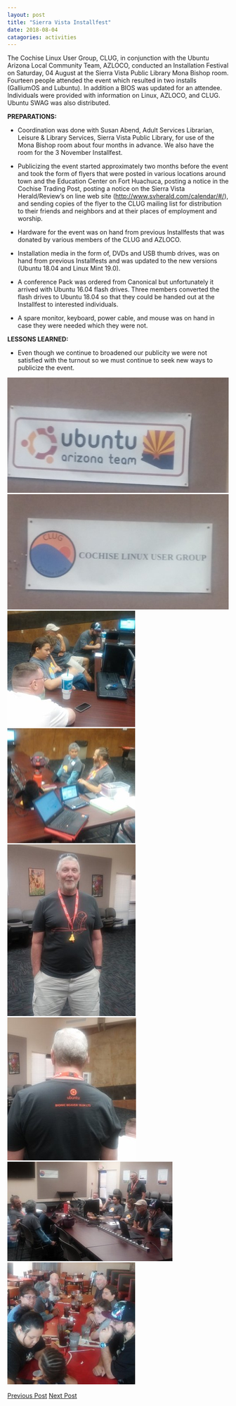 ```yaml
---
layout: post
title: "Sierra Vista Installfest"
date: 2018-08-04
catagories: activities
---
```


The Cochise Linux User Group, CLUG, in conjunction with the Ubuntu Arizona Local Community Team, AZLOCO, conducted an Installation Festival on Saturday, 04 August at the Sierra Vista Public Library Mona Bishop room.  Fourteen people attended the event which resulted in two installs (GalliumOS and Lubuntu).  In addition a BIOS was updated for an attendee.  Individuals were provided with information on Linux, AZLOCO, and CLUG.  Ubuntu SWAG was also distributed.

**PREPARATIONS:**

* Coordination was done with Susan Abend, Adult Services Librarian, Leisure & Library Services, Sierra Vista Public Library, for use of the Mona Bishop room about four months in advance.  We also have the room for the 3 November Installfest.
      
* Publicizing the event started approximately two months before the event and took the form of flyers that were posted in various locations around town and the Education Center on Fort Huachuca, posting a notice in the Cochise Trading Post, posting a notice on the Sierra Vista Herald/Review’s on line web site (http://www.svherald.com/calendar/#/), and sending copies of the flyer to the CLUG mailing list for distribution to their friends and neighbors and at their places of employment and worship.

 * Hardware for the event was on hand from previous Installfests that was donated by various members of the CLUG and AZLOCO.
 
 * Installation media in the form of, DVDs and USB thumb drives, was on hand from previous Installfests and was updated to the new versions (Ubuntu 18.04 and Linux Mint 19.0).

 * A conference Pack was ordered  from Canonical but unfortunately it arrived with Ubuntu 16.04 flash drives.  Three members converted the flash drives to Ubuntu 18.04 so that they could be handed out at the Installfest to interested individuals.	
      
 * A spare monitor, keyboard, power cable, and mouse was on hand in case they were needed which they were not.

**LESSONS LEARNED:**

 * Even though we continue to broadened our publicity we were not satisfied with the turnout so we must continue to seek new ways to publicize the event.

![alt text](https://raw.githubusercontent.com/CochiseLinuxUsersGroup/CochiseLinuxUsersGroup.github.io/master/images/rsz_clug_installfest_2018-08-04_1.jpg)
![alt text](https://raw.githubusercontent.com/CochiseLinuxUsersGroup/CochiseLinuxUsersGroup.github.io/master/images/rsz_clug_installfest_2018-08-04_2.jpg)
![alt text](https://raw.githubusercontent.com/CochiseLinuxUsersGroup/CochiseLinuxUsersGroup.github.io/master/images/rsz_clug_installfest_2018-08-04_3.jpg)
![alt text](https://raw.githubusercontent.com/CochiseLinuxUsersGroup/CochiseLinuxUsersGroup.github.io/master/images/rsz_clug_installfest_2018-08-04_4.jpg)
![alt text](https://raw.githubusercontent.com/CochiseLinuxUsersGroup/CochiseLinuxUsersGroup.github.io/master/images/rsz_clug_installfest_2018-08-04_5.jpg)
![alt text](https://raw.githubusercontent.com/CochiseLinuxUsersGroup/CochiseLinuxUsersGroup.github.io/master/images/rsz_clug_installfest_2018-08-04_6.jpg)
![alt text](https://raw.githubusercontent.com/CochiseLinuxUsersGroup/CochiseLinuxUsersGroup.github.io/master/images/rsz_clug_installfest_2018-08-04_7.jpg)
![alt text](https://raw.githubusercontent.com/CochiseLinuxUsersGroup/CochiseLinuxUsersGroup.github.io/master/images/rsz_clug_at_nativegrill_2018-08-04_2.jpg)

<footer>
<a href="http://cochiselinuxusergroup.org/activities/SierraVistaInstallfest_2018-04-28" class="post-prev">Previous Post</a>
<a href="http://cochiselinuxusergroup.org/activities/IntroductionToLinuxPresentation_2018-10-02" class="post-next">Next Post</a>
  </footer>
